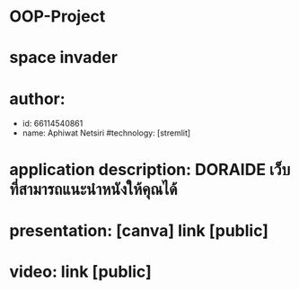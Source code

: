 # OOP-Project

# space invader
# author: 
  * id: 66114540861
  * name: Aphiwat Netsiri
#technology: [stremlit]

# application description: DORAIDE เว็บที่สามารถแนะนำหนังให้คุณได้

# presentation: [canva] link [public]

# video: link [public]

